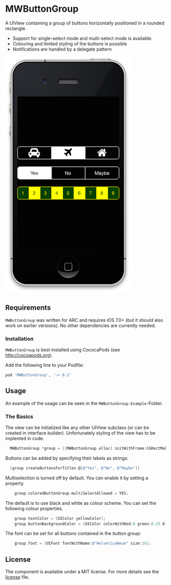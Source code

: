 MWButtonGroup
=============

A UIView containing a group of buttons horizontally positioned in a rounded rectangle. 

* Support for single-select mode and multi-select mode is available.
* Colouring and limited styling of the buttons is possible
* Notifications are handled by a delegate pattern

![screenshot](screenshot.png)

## Requirements

`MWButtonGroup` was written for ARC and requires iOS 7.0+ (but it should also work on earlier versions). No other dependencies are currently needed.

### Installation

`MWButtonGroup` is best installed using CococaPods (see http://cocoapods.org).

Add the following line to your Podfile:

```ruby
pod 'MWButtonGroup', '~> 0.2'
```

## Usage

An example of the usage can be seen in the ```MWButtonGroup-Example```-Folder.

### The Basics

The view can be initialized like any other UIView subclass (or can be created in interface builder). Unfortunately styling of the view has to be implented in code.

```objective-c
  MWButtonGroup *group = [[MWButtonGroup alloc] initWithFrame:CGRectMake(0, 0, 320, 40)];
```

Buttons can be added by specifying their labels as strings:

```objective-c
  [group createButtonsForTitles:@[@"Yes", @"No", @"Maybe"]]
```

Multiselection is turned off by default. You can enable it by setting a property.

```objective-c
    group.coloredButtonGroup.multiSelectAllowed = YES;
```

The default is to use black and white as colour scheme. You can set the following colour
properties.

```objective-c
    group.textColor = [UIColor yellowColor];
    group.buttonBackgroundColor = [UIColor colorWithRed:0 green:0.25 blue:0 alpha:1];
```

The font can be set for all buttons contained in the button group:

```objective-c
    group.font = [UIFont fontWithName:@"HelveticaNeue" size:16];
```

## License

The component is available under a MIT license. For more details see the [license](https://github.com/zliw/MWButtonGroup/blob/master/LICENSE) file.

